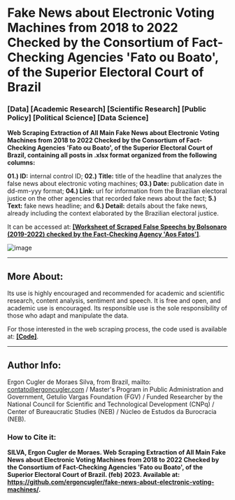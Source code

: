 # Fake News about Electronic Voting Machines from 2018 to 2022 Checked by the Consortium of Fact-Checking Agencies 'Fato ou Boato', of the Superior Electoral Court of Brazil

### [Data] [Academic Research] [Scientific Research] [Public Policy] [Political Science] [Data Science]

**Web Scraping Extraction of All Main Fake News about Electronic Voting Machines from 2018 to 2022 Checked by the Consortium of Fact-Checking Agencies 'Fato ou Boato', of the Superior Electoral Court of Brazil, containing all posts in .xlsx format organized from the following columns:**

**01.) ID:** internal control ID; **02.) Title:** title of the headline that analyzes the false news about electronic voting machines; **03.) Date:** publication date in dd-mm-yyy format; **04.) Link:** url for information from the Brazilian electoral justice on the other agencies that recorded fake news about the fact; **5.) Text:** fake news headline; and **6.) Detail:** details about the fake news, already including the context elaborated by the Brazilian electoral justice.

It can be accessed at: **<a href="https://github.com/ergoncugler/fake-news-about-electronic-voting-machines/blob/main/Todas%20as%20Fake%20News%20sobre%20Urnas%20Eletr%C3%B4nicas%20-%202018%20a%202022%20-%20Extra%C3%A7%C3%A3o%20WebScraping%20do%20Fato%20ou%20Boato%20do%20TSE.xlsx">[Worksheet of Scraped False Speechs by Bolsonaro (2019-2022) checked by the Fact-Checking Agency 'Aos Fatos']</a>**.

![image](https://user-images.githubusercontent.com/81989837/219995947-de003374-8687-4c33-bd80-575796e72cb9.png)

___

## More About:

Its use is highly encouraged and recommended for academic and scientific research, content analysis, sentiment and speech. It is free and open, and academic use is encouraged. Its responsible use is the sole responsibility of those who adapt and manipulate the data.

For those interested in the web scraping process, the code used is available at: **<a href="https://github.com/ergoncugler/fake-news-about-electronic-voting-machines/blob/main/web-scraping-fato-ou-boato.py">[Code]</a>**.

___

## Author Info:

Ergon Cugler de Moraes Silva, from Brazil, mailto: <a href="contato@ergoncugler.com">contato@ergoncugler.com</a> / Master's Program in Public Administration and Government, Getulio Vargas Foundation (FGV) / Funded Researcher by the National Council for Scientific and Technological Development (CNPq) / Center of Bureaucratic Studies (NEB) / Núcleo de Estudos da Burocracia (NEB).

### How to Cite it:

**SILVA, Ergon Cugler de Moraes. Web Scraping Extraction of All Main Fake News about Electronic Voting Machines from 2018 to 2022 Checked by the Consortium of Fact-Checking Agencies 'Fato ou Boato', of the Superior Electoral Court of Brazil. (feb) 2023. Available at: <a>https://github.com/ergoncugler/fake-news-about-electronic-voting-machines/</a>.**
